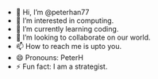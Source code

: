 - 👋 Hi, I’m @peterhan77
- 👀 I’m interested in computing.
- 🌱 I’m currently learning coding.
- 💞️ I’m looking to collaborate on our world.
- 📫 How to reach me is upto you.
- 😄 Pronouns: PeterH
- ⚡ Fun fact: I am a strategist.

<!---
peterhan77/peterhan77 is a ✨ special ✨ repository because its `README.md` (this file) appears on your GitHub profile.
You can click the Preview link to take a look at your changes.
--->
